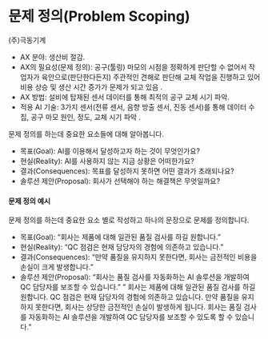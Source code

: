 # 문제 정의(Problem Scoping)


(주)극동기계

- AX 분야: 생산비 절감.
- AX의 필요성(문제 정의): 공구(툴링) 마모의 시점을 정확하게 판단할 수 없어서 작업자가 육안으로(판단한다든지) 주관적인 견해로 판단해 교체 작업을 진행하고 있어 비용 상승 및 생산 시간 증가가 문제가 되고 있음 .
- AX 방법: 설비에 탑재된 센서 데이터를 통해 최적의 공구 교체 시기 파악.
- 적용 AI 기술: 3가지 센서(전류 센서, 음향 방출 센서, 진동 센서)를 통해 데이터 수집, 공구 마모 원인, 정도, 교체 시기 파악 .

문제 정의를 하는데 중요한 요소들에 대해 알아봅니다.

- 목표(Goal): AI를 이용해서 달성하고자 하는 것이 무엇인가요?
- 현실(Reality): AI를 사용하지 않는 지금 상황은 어떠한가요?
- 결과(Consequences): 목표를 달성하지 못하면 어떤 결과가 초래되나요?
- 솔루션 제안(Proposal): 회사가 선택해야 하는 해결책은 무엇일까요?

#### 문제 정의 예시

문제 정의를 하는데 중요한 요소 별로 작성하고 하나의 문장으로 문제를 정의합니다.

- 목표(Goal): “회사는 제품에 대해 일관된 품질 검사를 하길 원합니다.”
- 현실(Reality): “QC 점검은 현재 담당자의 경험에 의존하고 있습니다.”
- 결과(Consequences): “만약 품질을 유지하지 못한다면, 회사는 금전적인 비용을 손실이 크게 발생합니다.”
- 솔루션 제안(Proposal): “회사는 품질 검사를 자동화하는 AI 솔루션을 개발하여 QC 담당자를 보조할 수 있습니다.”
” 회사는 제품에 대해 일관된 품질 검사를 하길 원합니다. QC 점검은 현재 담당자의 경험에 의존하고 있습니다. 만약 품질을 유지하지 못한다면, 회사는 상당한 금전적인 손실이 발생하게 됩니다. 회사는 품질 검사를 자동화하는 AI 솔루션을 개발하여 QC 담당자를 보조할 수 있도록 할 수 있습니다.”
